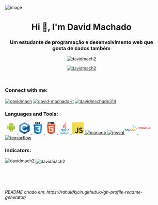 <!-- README criado em: https://rahuldkjain.github.io/gh-profile-readme-generator/ -->

![image](https://user-images.githubusercontent.com/31442735/138567014-4b1f635d-d03b-4fc2-a281-5e9d918d6929.png)

<h1 align="center">Hi 👋, I'm David Machado</h1>
<h3 align="center">Um estudante de programação e desenvolvimento web que gosta de dados também</h3>

<p align="center"> <img src="https://komarev.com/ghpvc/?username=davidmach2&label=Profile%20views&color=0e75b6&style=flat" alt="davidmach2" /> </p>

<p align="center"> <a href="https://github.com/ryo-ma/github-profile-trophy"><img src="https://github-profile-trophy.vercel.app/?username=davidmach2" alt="davidmach2" /></a> </p>

<p align="center"> <a href="https://twitter.com/" target="blank"><img src="https://img.shields.io/twitter/follow/?logo=twitter&style=for-the-badge" alt="" /></a> </p>

<h3 align="left">Connect with me:</h3>
<p align="left">
<a href="https://codepen.io/davidmach" target="blank"><img align="center" src="https://raw.githubusercontent.com/rahuldkjain/github-profile-readme-generator/master/src/images/icons/Social/codepen.svg" alt="davidmach" height="30" width="40" /></a>
<a href="https://linkedin.com/in/david-machado-it" target="blank"><img align="center" src="https://raw.githubusercontent.com/rahuldkjain/github-profile-readme-generator/master/src/images/icons/Social/linked-in-alt.svg" alt="david-machado-it" height="30" width="40" /></a>
<a href="https://instagram.com/davidmachado314" target="blank"><img align="center" src="https://raw.githubusercontent.com/rahuldkjain/github-profile-readme-generator/master/src/images/icons/Social/instagram.svg" alt="davidmachado314" height="30" width="40" /></a>
</p>

<h3 align="left">Languages and Tools:</h3>
<p align="left"> <a href="https://developer.android.com" target="_blank"> <img src="https://raw.githubusercontent.com/devicons/devicon/master/icons/android/android-original-wordmark.svg" alt="android" width="40" height="40"/> </a> <a href="https://www.cprogramming.com/" target="_blank"> <img src="https://raw.githubusercontent.com/devicons/devicon/master/icons/c/c-original.svg" alt="c" width="40" height="40"/> </a> <a href="https://www.w3schools.com/css/" target="_blank"> <img src="https://raw.githubusercontent.com/devicons/devicon/master/icons/css3/css3-original-wordmark.svg" alt="css3" width="40" height="40"/> </a> <a href="https://www.w3.org/html/" target="_blank"> <img src="https://raw.githubusercontent.com/devicons/devicon/master/icons/html5/html5-original-wordmark.svg" alt="html5" width="40" height="40"/> </a> <a href="https://www.java.com" target="_blank"> <img src="https://raw.githubusercontent.com/devicons/devicon/master/icons/java/java-original.svg" alt="java" width="40" height="40"/> </a> <a href="https://developer.mozilla.org/en-US/docs/Web/JavaScript" target="_blank"> <img src="https://raw.githubusercontent.com/devicons/devicon/master/icons/javascript/javascript-original.svg" alt="javascript" width="40" height="40"/> </a> <a href="https://mariadb.org/" target="_blank"> <img src="https://www.vectorlogo.zone/logos/mariadb/mariadb-icon.svg" alt="mariadb" width="40" height="40"/> </a> <a href="https://www.microsoft.com/en-us/sql-server" target="_blank"> <img src="https://www.svgrepo.com/show/303229/microsoft-sql-server-logo.svg" alt="mssql" width="40" height="40"/> </a> <a href="https://www.mysql.com/" target="_blank"> <img src="https://raw.githubusercontent.com/devicons/devicon/master/icons/mysql/mysql-original-wordmark.svg" alt="mysql" width="40" height="40"/> </a> <a href="https://www.oracle.com/" target="_blank"> <img src="https://raw.githubusercontent.com/devicons/devicon/master/icons/oracle/oracle-original.svg" alt="oracle" width="40" height="40"/> </a> <a href="https://www.tensorflow.org" target="_blank"> <img src="https://www.vectorlogo.zone/logos/tensorflow/tensorflow-icon.svg" alt="tensorflow" width="40" height="40"/> </a> </p>

<h3 align="left">Indicators:</h3>
<p><img align="left" src="https://github-readme-stats.vercel.app/api/top-langs?username=davidmach2&show_icons=true&locale=en&layout=compact" alt="davidmach2" /></p>
<p>&nbsp;<img align="center" src="https://github-readme-stats.vercel.app/api?username=davidmach2&show_icons=true&locale=en" alt="davidmach2" /></p>

<!--<p><img align="center" src="https://github-readme-streak-stats.herokuapp.com/?user=davidmach2&" alt="davidmach2" /></p>-->
<br>
<br>
<br>
<h6><p><i>README criado em: https://rahuldkjain.github.io/gh-profile-readme-generator/</p><i></h6>
